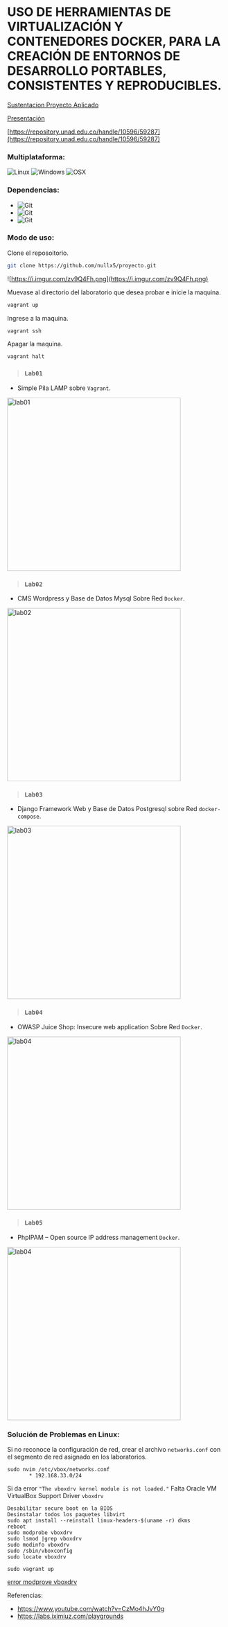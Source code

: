 # USO DE HERRAMIENTAS DE VIRTUALIZACIÓN Y CONTENEDORES DOCKER, PARA LA CREACIÓN DE ENTORNOS DE DESARROLLO PORTABLES, CONSISTENTES Y REPRODUCIBLES.
[Sustentacion Proyecto Aplicado](https://www.youtube.com/watch?v=SSEYC4Vh-mA)

[Presentación](https://drive.google.com/file/d/10eiwWyhOTNXFOU4qXh9CvCAx2_DSC_au/view)

[https://repository.unad.edu.co/handle/10596/59287](https://repository.unad.edu.co/handle/10596/59287)

### Multiplataforma: 
![Linux](https://img.shields.io/badge/-Linux-red?logo=linux) ![Windows](https://img.shields.io/badge/-Windows-blue?logo=windows) ![OSX](https://img.shields.io/badge/-OSX-black?logo=apple)

### Dependencias:
- ![Git](https://img.shields.io/badge/Git-latest-green?logo=git)
- ![Git](https://img.shields.io/badge/Virtualbox-v6.1.26-green?logo=virtualbox)
- ![Git](https://img.shields.io/badge/Vagrant-v2.2.19-green?logo=vagrant)


### Modo de uso:
Clone el reposoitorio.

```bash
git clone https://github.com/nullx5/proyecto.git
```

![https://i.imgur.com/zv9Q4Fh.png](https://i.imgur.com/zv9Q4Fh.png)

Muevase al directorio del laboratorio que desea probar e inicie la maquina.

```bash
vagrant up
```
Ingrese a la maquina.

```bash
vagrant ssh
```

Apagar la maquina.

```bash
vagrant halt
```

> ### `Lab01`
- Simple Pila LAMP sobre `Vagrant`.
<img src="https://i.imgur.com/1y6zDiz.png" alt="lab01" style="width:400px;"/>

> ### `Lab02`
- CMS Wordpress y Base de Datos Mysql Sobre Red `Docker`.
<img src="https://i.imgur.com/6Mxuzhy.png" alt="lab02" style="width:400px;"/>

> ### `Lab03`
- Django Framework Web y Base de Datos Postgresql sobre Red `docker-compose`.
<img src="https://i.imgur.com/gSt3BbW.png" alt="lab03" style="width:400px;"/>

> ### `Lab04`
- OWASP Juice Shop: Insecure web application Sobre Red `Docker`.
<img src="https://i.imgur.com/bXy9d5j.png" alt="lab04" style="width:400px;"/>

> ### `Lab05`
- PhpIPAM – Open source IP address management `Docker`.
<img src="https://i.imgur.com/os28UjY.png" alt="lab04" style="width:400px;"/>

### Solución de Problemas en Linux:

Si no reconoce la configuración de red, crear el archivo `networks.conf` con el segmento de red asignado en los laboratorios.

```
sudo nvim /etc/vbox/networks.conf
       * 192.168.33.0/24
```

Si da error `"The vboxdrv kernel module is not loaded."`
Falta Oracle VM VirtualBox Support Driver `vboxdrv`
```
Desabilitar secure boot en la BIOS
Desinstalar todos los paquetes libvirt
sudo apt install --reinstall linux-headers-$(uname -r) dkms
reboot
sudo modprobe vboxdrv
sudo lsmod |grep vboxdrv
sudo modinfo vboxdrv
sudo /sbin/vboxconfig
sudo locate vboxdrv

sudo vagrant up
```

[error modprove vboxdrv](https://www.youtube.com/watch?v=kqS8ss-OQzI)

Referencias:
- https://www.youtube.com/watch?v=CzMo4hJvY0g 
- https://labs.iximiuz.com/playgrounds
